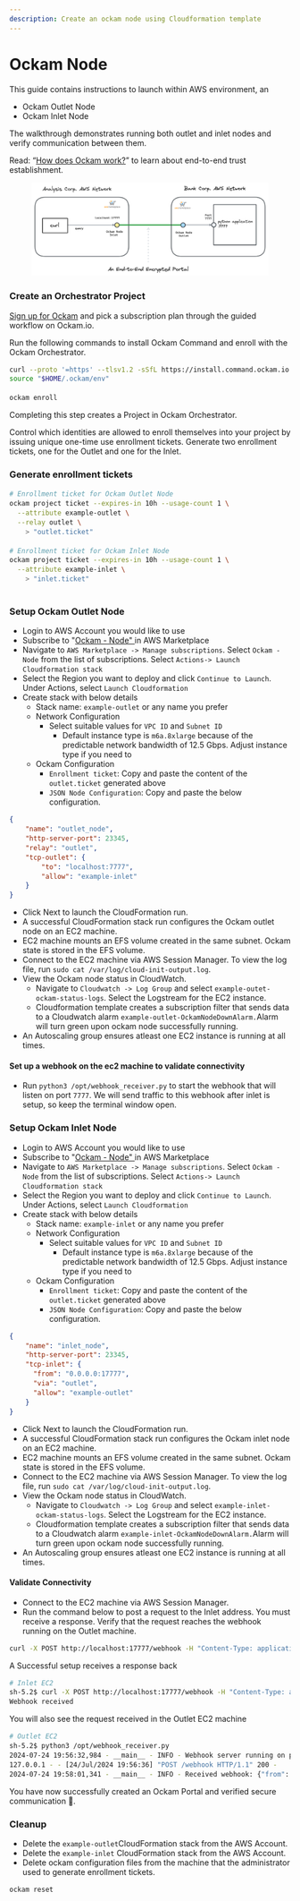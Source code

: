 ```yaml
---
description: Create an ockam node using Cloudformation template
---
```


# Ockam Node

This guide contains instructions to launch within AWS environment, an&#x20;

* Ockam Outlet Node
* Ockam Inlet Node

The walkthrough demonstrates running both outlet and inlet nodes and verify communication between them.&#x20;

Read: “[How does Ockam work?](https://docs.ockam.io/how-does-ockam-work)” to learn about end-to-end trust establishment.

<figure><img src="../../../../.gitbook/assets/aws_mp_ockam_node.png" alt=""><figcaption></figcaption></figure>

### Create an Orchestrator Project

[Sign up for Ockam](https://www.ockam.io/download) and pick a subscription plan through the guided workflow on Ockam.io.

Run the following commands to install Ockam Command and enroll with the Ockam Orchestrator.

```bash
curl --proto '=https' --tlsv1.2 -sSfL https://install.command.ockam.io | bash
source "$HOME/.ockam/env"

ockam enroll
```

Completing this step creates a Project in Ockam Orchestrator.

Control which identities are allowed to enroll themselves into your project by issuing unique one-time use enrollment tickets. Generate two enrollment tickets, one for the Outlet and one for the Inlet.

### Generate enrollment tickets

```sh
# Enrollment ticket for Ockam Outlet Node
ockam project ticket --expires-in 10h --usage-count 1 \
  --attribute example-outlet \
  --relay outlet \
    > "outlet.ticket"

# Enrollment ticket for Ockam Inlet Node
ockam project ticket --expires-in 10h --usage-count 1 \
  --attribute example-inlet \
    > "inlet.ticket"
    
```

### Setup Ockam Outlet Node

* Login to AWS Account you would like to use
* Subscribe to "[Ockam - Node" ](https://aws.amazon.com/marketplace/pp/prodview-gov6p3wh224ho?sr=0-1\&ref\_=beagle\&applicationId=AWSMPContessa) in AWS Marketplace&#x20;
* Navigate to `AWS Marketplace -> Manage subscriptions`. Select `Ockam - Node` from the list of subscriptions. Select `Actions-> Launch Cloudformation stack`&#x20;
* Select the Region you want to deploy and click `Continue to Launch`. Under Actions, select `Launch Cloudformation`
* Create stack with below details
  * Stack name: `example-outlet` or any name you prefer
  * Network Configuration
    * Select suitable values for `VPC ID` and `Subnet ID`
      * Default instance type is `m6a.8xlarge` because of the predictable network bandwidth of 12.5 Gbps. Adjust instance type if you need to
  * Ockam Configuration
    * `Enrollment ticket`: Copy and paste the content of the `outlet.ticket` generated above
    * `JSON Node Configuration`: Copy and paste the below configuration.&#x20;

```json
{
    "name": "outlet_node",
    "http-server-port": 23345,
    "relay": "outlet",
    "tcp-outlet": {
        "to": "localhost:7777",
        "allow": "example-inlet"
    }
}

```

* Click Next to launch the CloudFormation run.
* A successful CloudFormation stack run configures the Ockam outlet node on an EC2 machine.
* EC2 machine mounts an EFS volume created in the same subnet. Ockam state is stored in the EFS volume.
* Connect to the EC2 machine via AWS Session Manager. To view the log file, run `sudo cat /var/log/cloud-init-output.log`.
* View the Ockam node status in CloudWatch.
  * Navigate to `Cloudwatch -> Log Group` and select `example-outet-ockam-status-logs`. Select the Logstream for the EC2 instance.&#x20;
  * Cloudformation template creates a subscription filter that sends data to a Cloudwatch alarm `example-outlet-OckamNodeDownAlarm.`Alarm will turn green upon ockam node successfully running.&#x20;
* An Autoscaling group ensures atleast one EC2 instance is running at all times.

#### Set up a webhook on the ec2 machine to validate connectivity

* Run `python3 /opt/webhook_receiver.py` to start the webhook that will listen on port `7777`. We will send traffic to this webhook after inlet is setup, so keep the terminal window open.

### Setup Ockam Inlet Node

* Login to AWS Account you would like to use
* Subscribe to "[Ockam - Node" ](https://aws.amazon.com/marketplace/pp/prodview-gov6p3wh224ho?sr=0-1\&ref\_=beagle\&applicationId=AWSMPContessa) in AWS Marketplace&#x20;
* Navigate to `AWS Marketplace -> Manage subscriptions`. Select `Ockam - Node` from the list of subscriptions. Select `Actions-> Launch Cloudformation stack`&#x20;
* Select the Region you want to deploy and click `Continue to Launch`. Under Actions, select `Launch Cloudformation`
* Create stack with below details
  * Stack name: `example-inlet` or any name you prefer
  * Network Configuration
    * Select suitable values for `VPC ID` and `Subnet ID`
      * Default instance type is `m6a.8xlarge` because of the predictable network bandwidth of 12.5 Gbps. Adjust instance type if you need to
  * Ockam Configuration
    * `Enrollment ticket`: Copy and paste the content of the `outlet.ticket` generated above
    * `JSON Node Configuration`: Copy and paste the below configuration. &#x20;

```json
{
    "name": "inlet_node",
    "http-server-port": 23345,
    "tcp-inlet": {
      "from": "0.0.0.0:17777",
      "via": "outlet",
      "allow": "example-outlet"
    }
}
```

* Click Next to launch the CloudFormation run.
* A successful CloudFormation stack run configures the Ockam inlet node on an EC2 machine.
* EC2 machine mounts an EFS volume created in the same subnet. Ockam state is stored in the EFS volume.
* Connect to the EC2 machine via AWS Session Manager. To view the log file, run `sudo cat /var/log/cloud-init-output.log`.&#x20;
* View the Ockam node status in CloudWatch.
  * Navigate to `Cloudwatch -> Log Group` and select `example-inlet-ockam-status-logs`. Select the Logstream for the EC2 instance.&#x20;
  * Cloudformation template creates a subscription filter that sends data to a Cloudwatch alarm `example-inlet-OckamNodeDownAlarm.`Alarm will turn green upon ockam node successfully running.&#x20;
* An Autoscaling group ensures atleast one EC2 instance is running at all times.&#x20;

#### Validate Connectivity

* Connect to the EC2 machine via AWS Session Manager.
* Run the command below to post a request to the Inlet address. You must receive a response. Verify that the request reaches the webhook running on the Outlet machine.

```bash
curl -X POST http://localhost:17777/webhook -H "Content-Type: application/json" -d "{\"from\": \"$(hostname)\"}"
```

A Successful setup receives a response back

```bash
# Inlet EC2
sh-5.2$ curl -X POST http://localhost:17777/webhook -H "Content-Type: application/json" -d "{\"from\": \"$(hostname)\"}"
Webhook received

```

You will also see the request received in the Outlet EC2 machine

```bash
# Outlet EC2
sh-5.2$ python3 /opt/webhook_receiver.py
2024-07-24 19:56:32,984 - __main__ - INFO - Webhook server running on port 7777...
127.0.0.1 - - [24/Jul/2024 19:56:36] "POST /webhook HTTP/1.1" 200 -
2024-07-24 19:58:01,341 - __main__ - INFO - Received webhook: {"from": "REDACTED.REDACTED.compute.internal"}
```

You have now successfully created an Ockam Portal and verified secure communication 🎉.

### Cleanup

* Delete the `example-outlet`CloudFormation stack from the AWS Account.
* Delete the `example-inlet` CloudFormation stack from the AWS Account.
* Delete ockam configuration files from the machine that the administrator used to generate enrollment tickets.

```shell
ockam reset
```

